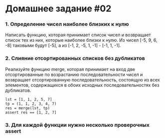# Домашнее задание #02

### 1. Определение чисел наиболее близких к нулю

Написать функцию, которая принимает список чисел и возвращает список тех из них, которые наиболее близки к нулю.
Из чисел [-5, 9, 6, -8] таковыми будут [-5], а из [-1, 2, -5, 1, -1] - [-1, 1, -1].


### 2. Слияние отсортированных списков без дубликатов

Реализуйте функцию merge, которая принимает на вход две отсортированные по возрастанию последовательности чисел и возвращает отсортированную последовательность, состоящую из всех элементов, содержащихся в обоих исходных последовательностях без дубликатов.

```
lst = [1, 1, 2, 5, 7]
tp = (1, 1, 2, 3, 4, 7)
res = merge(lst, tp)
assert res == [1, 2, 7]
```


### 3. Для каждой функции нужно несколько проверочных assert
